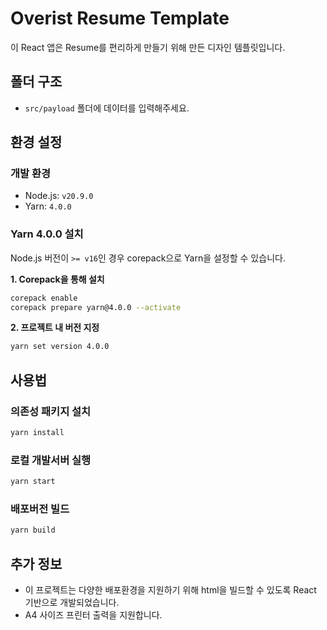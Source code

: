 # Overist Resume Template

이 React 앱은 Resume를 편리하게 만들기 위해 만든 디자인 템플릿입니다.

## 폴더 구조
- `src/payload` 폴더에 데이터를 입력해주세요.

## 환경 설정

### 개발 환경
- Node.js: `v20.9.0`
- Yarn: `4.0.0`

### Yarn 4.0.0 설치
Node.js 버전이 `>= v16`인 경우 corepack으로 Yarn을 설정할 수 있습니다.

**1. Corepack을 통해 설치**
```bash
corepack enable
corepack prepare yarn@4.0.0 --activate
```

**2. 프로젝트 내 버전 지정**
```bash
yarn set version 4.0.0
```

## 사용법

### 의존성 패키지 설치
```bash
yarn install
```

### 로컬 개발서버 실행
```bash
yarn start
```

### 배포버전 빌드
```bash
yarn build
```

## 추가 정보
- 이 프로젝트는 다양한 배포환경을 지원하기 위해 html을 빌드할 수 있도록 React 기반으로 개발되었습니다.
- A4 사이즈 프린터 출력을 지원합니다.